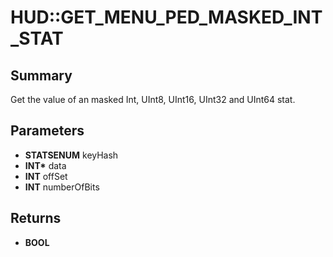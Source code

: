 # HUD::GET_MENU_PED_MASKED_INT_STAT

## Summary
Get the value of an masked Int, UInt8, UInt16, UInt32 and UInt64 stat.

## Parameters
* **STATSENUM** keyHash
* **INT\*** data
* **INT** offSet
* **INT** numberOfBits

## Returns
* **BOOL**